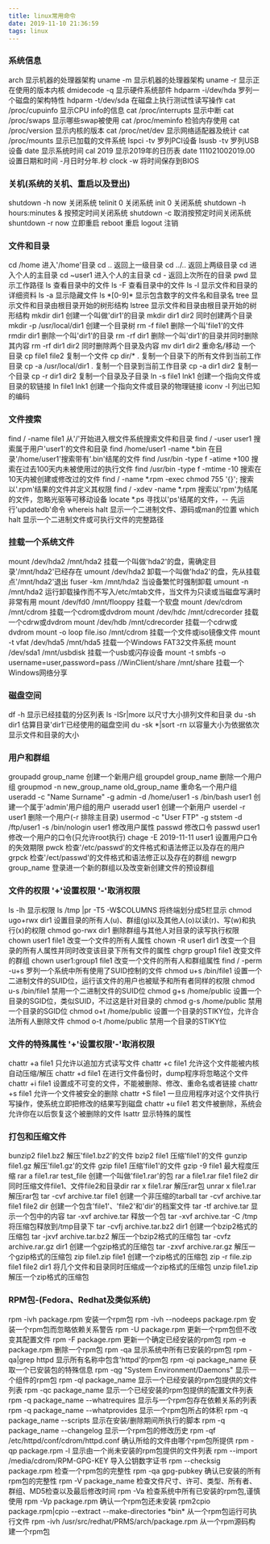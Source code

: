 ```yaml
---
title: linux常用命令
date: 2019-11-10 21:36:59
tags: linux
---
```

### 系统信息
arch 显示机器的处理器架构
uname -m 显示机器的处理器架构
uname -r 显示正在使用的版本内核
dmidecode -q 显示硬件系统部件
hdparm -i/dev/hda 罗列一个磁盘的架构特性
hdparm -t/dev/sda 在磁盘上执行测试性读写操作
cat /proc/cupuinfo 显示CPU info的信息
cat /proc/interrupts 显示中断
cat /proc/swaps 显示哪些swap被使用
cat /proc/meminfo 检验内存使用
cat /proc/version 显示内核的版本
cat /proc/net/dev 显示网络适配器及统计
cat /proc/mounts 显示已加载的文件系统
Ispci -tv 罗列PCI设备
Isusb -tv 罗列USB设备
date 显示系统时间
cal 2019 显示2019年的日历表
date 111021002019.00 设置日期和时间 -月日时分年.秒
clock -w 将时间保存到BIOS
<!-- more -->
### 关机(系统的关机、重启以及登出)
shutdown -h now 关闭系统
telinit 0 关闭系统
init 0 关闭系统
shutdown -h hours:minutes & 按预定时间关闭系统
shutdown -c 取消按预定时间关闭系统
shuntdown -r now 立即重启
reboot 重启
logout 注销

### 文件和目录
cd /home 进入'/home'目录
cd .. 返回上一级目录
cd ../.. 返回上两级目录
cd 进入个人的主目录
cd ~user1 进入个人的主目录
cd - 返回上次所在的目录
pwd 显示工作路径
ls 查看目录中的文件
ls -F 查看目录中的文件
ls -l 显示文件和目录的详细资料
ls -a 显示隐藏文件
ls \*[0-9]\* 显示包含数字的文件名和目录名
tree 显示文件和目录由根目录开始的树形结构
lstree 显示文件和目录由根目录开始的树形结构
mkdir dir1 创建一个叫做'dir1'的目录
mkdir dir1 dir2 同时创建两个目录
mkdir -p /usr/local/dir1 创建一个目录树
rm -f file1 删除一个叫'file1'的文件
rmdir dir1 删除一个叫'dir1'的目录
rm -rf dir1 删除一个叫'dir1'的目录并同时删除其内容
rm -rf dir1 dir2 同时删除两个目录及内容
mv dir1 dir2 重命名/移动 一个目录
cp file1 file2 复制一个文件
cp dir/\* . 复制一个目录下的所有文件到当前工作目录
cp -a /usr/local/dir1 . 复制一个目录到当前工作目录
cp -a dir1 dir2 复制一个目录
cp -r dir1 dir2 复制一个目录及子目录
ln -s file1 lnk1 创建一个指向文件或目录的软链接
ln file1 lnk1 创建一个指向文件或目录的物理链接
iconv -l 列出已知的编码

### 文件搜索
find / -name file1 从'/'开始进入根文件系统搜索文件和目录
find / -user user1 搜索属于用户'user1'的文件和目录
find /home/user1 -name \*.bin  在目录'/home/user1'搜索带有'.bin'结尾的文件
find /usr/bin -type f -atime +100 搜索在过去100天内未被使用过的执行文件
find /usr/bin -type f -mtime -10 搜索在10天内被创建或修改过的文件
find / -name \*.rpm -exec chmod 755 '{}'\; 搜索以'.rpm'结果的文件并定义其权限
find / -xdev -name \*.rpm 搜索以'rpm'为结尾的文件，忽略光驱等可移动设备
locate \*.ps 寻找以'ps'结尾的文件，-- 先运行'updatedb'命令
whereis halt 显示一个二进制文件、源码或man的位置
which halt 显示一个二进制文件或可执行文件的完整路径

### 挂载一个系统文件
mount /dev/hda2 /mnt/hda2 挂载一个叫做'hda2'的盘，需确定目录'/mnt/hda2'已经存在
umount /dev/hda2 卸载一个叫做'hda2'的盘，先从挂载点'/mnt/hda2'退出
fuser -km /mnt/hda2 当设备繁忙时强制卸载
umount -n /mnt/hda2 运行卸载操作而不写入/etc/mtab文件，当文件为只读或当磁盘写满时非常有用
mount /dev/fd0 /mnt/flooppy 挂载一个软盘
mount /dev/cdrom /mnt/cdrom 挂载一个cdrom或dvdrom
mount /dev/hdc /mnt/cdrecorder 挂载一个cdrw或dvdrom
mount /dev/hdb /mnt/cdrecorder 挂载一个cdrw或dvdrom
mount -o loop file.iso /mnt/cdrom 挂载一个文件或iso镜像文件
mount -t vfat /dev/hda5 /mnt/hda5 挂载一个Windows FAT32文件系统
mount /dev/sda1 /mnt/usbdisk 挂载一个usb或闪存设备
mount -t smbfs -o username=user,password=pass //WinClient/share /mnt/share 挂载一个Windows网络分享

### 磁盘空间
df -h 显示已经挂载的分区列表
ls -ISr|more 以尺寸大小排列文件和目录
du -sh dir1 估算目录'dir1'已经使用的磁盘空间
du -sk \*|sort -rn 以容量大小为依据依次显示文件和目录的大小

### 用户和群组
groupadd group_name 创建一个新用户组
groupdel group_name 删除一个用户组
groupmod -n new_group_name old_group_name 重命名一个用户组
useradd -c "Name Surname" -g admin -d /home/user1 -s /bin/bash user1 创建一个属于'admin'用户组的用户
useradd user1 创建一个新用户
userdel -r user1 删除一个用户(-r 排除主目录)
usermod -c "User FTP" -g ststem -d /ftp/user1 -s /bin/nologin user1 修改用户属性
passwd 修改口令
passwd user1 修改一个用户的口令(只允许root执行)
chage -E 2019-11-11 user1 设置用户口令的失效期限
pwck 检查'/etc/passwd'的文件格式和语法修正以及存在的用户
grpck 检查'/ect/passwd'的文件格式和语法修正以及存在的群组
newgrp group_name 登录进一个新的群组以及改变新创建文件的预设群组

### 文件的权限 '+'设置权限 '-'取消权限
ls -lh 显示权限
ls /tmp |pr -T5 -W$COLUMNS 将终端划分成5栏显示
chmod ugo+rwx dir1 设置目录的所有人(u)、群组(g)以及其他人(o)以读(r)、写(w)和执行(x)的权限
chmod go-rwx dir1 删除群组与其他人对目录的读写执行权限
chown user1 file1 改变一个文件的所有人属性
chown -R user1 dir1 改变一个目录的所有人属性并同时改变该目录下所有文件的属性
chgrp group1 file1 改变文件的群组
chown user1:group1 file1 改变一个文件的所有人和群组属性
find / -perm -u+s 罗列一个系统中所有使用了SUID控制的文件
chmod u+s /bin/file1 设置一个二进制文件的SUID位，运行该文件的用户也被赋予和所有者同样的权限
chmod u-s /bin/file1 禁用一个二进制文件的SUID位
chmod g+s /home/public 设置一个目录的SGID位，类似SUID，不过这是针对目录的
chmod g-s /home/public 禁用一个目录的SGID位
chmod o+t /home/public 设置一个目录的STIKY位，允许合法所有人删除文件
chmod o-t /home/public 禁用一个目录的STIKY位

### 文件的特殊属性 '+'设置权限'-'取消权限
chattr +a file1 只允许以追加方式读写文件
chattr +c file1 允许这个文件能被内核自动压缩/解压
chattr +d file1 在进行文件备份时，dump程序将忽略这个文件
chattr +i file1 设置成不可变的文件，不能被删除、修改、重命名或者链接
chattr +s file1 允许一个文件被安全的删除
chattr +S file1 一旦应用程序对这个文件执行写操作，使系统立即把修改的结果写到磁盘
chattr +u file1 若文件被删除，系统会允许你在以后恢复这个被删除的文件
lsattr 显示特殊的属性

### 打包和压缩文件
bunzip2 file1.bz2 解压'file1.bz2'的文件
bzip2 file1 压缩'file1'的文件
gunzip file1.gz 解压'file1.gz'的文件
gzip file1 压缩'file1'的文件
gzip -9 file1 最大程度压缩
rar a file1.rar test_file 创建一个叫做'file1.rar'的包
rar a file1.rar file1 file2 dir 同时压缩文件file1、文件file2和目录dir
rar x file1.rar 解压rar包
unrar x file1.rar 解压rar包
tar -cvf archive.tar file1 创建一个非压缩的tarball
tar -cvf archive.tar file1 file2 dir 创建一个包含'file1'、'file2'和'dir'的档案文件
tar -tf archive.tar 显示一个包中的内容
tar -xvf archive.tar 释放一个包
tar -xvf archive.tar -C /tmp 将压缩包释放到/tmp目录下
tar -cvfj archive.tar.bz2 dir1 创建一个bzip2格式的压缩包
tar -jxvf archive.tar.bz2 解压一个bzip2格式的压缩包
tar -cvfz archive.rar.gz dir1 创建一个gzip格式的压缩包
tar -zxvf archive.rar.gz 解压一个gzip格式的压缩包
zip file1.zip file1 创建一个zip格式的压缩包
zip -r file.zip file1 file2 dir1 将几个文件和目录同时压缩成一个zip格式的压缩包
unzip file1.zip 解压一个zip格式的压缩包

### RPM包-(Fedora、Redhat及类似系统)
rpm -ivh package.rpm 安装一个rpm包
rpm -ivh \-\-nodeeps package.rpm 安装一个rpm包而忽略依赖关系警告
rpm -U package.rpm 更新一个rpm包但不改变其配置文件
rpm -F package.rpm 更新一个确定已经安装的rpm包
rpm -e package.rpm 删除一个rpm包
rpm -qa 显示系统中所有已安装的rpm包
rpm -qa|grep httpd 显示所有名称中包含'httpd'的rpm包
rpm -qi package_name 获取一个已安装包的特殊信息
rpm -qg "System Environment/Daemons" 显示一个组件的rpm包
rpm -ql package_name 显示一个已经安装的rpm包提供的文件列表
rpm -qc package_name 显示一个已经安装的rpm包提供的配置文件列表
rpm -q package_name \-\-whatrequires 显示与一个rpm包存在依赖关系的列表
rpm -q package_name \-\-whatprovides 显示一个rpm包所占的体积
rpm -q package_name \-\-scripts 显示在安装/删除期间所执行的脚本
rpm -q package_name \-\-changelog 显示一个rpm包的修改历史
rpm -qf /etc/httpd/conf/cdrom/httpd.conf 确认所给的文件由哪个rpm包所提供
rpm -qp package.rpm -l 显示由一个尚未安装的rpm包提供的文件列表
rpm \-\-import /media/cdrom/RPM-GPG-KEY 导入公钥数字证书
rpm \-\-checksig package.rpm 检查一个rpm包的完整性
rpm -qa gpg-pubkey 确认已安装的所有rpm包的完整性
rpm -V package_name 检查文件尺寸、许可、类型、所有者、群组、MD5检查以及最后修改时间
rpm -Va 检查系统中所有已安装的rpm包,谨慎使用
rpm -Vp package.rpm 确认一个rpm包还未安装
rpm2cpio package.rpm|cpio \-\-extract \-\-make-directories \*bin\* 从一个rpm包运行可执行文件
rpm -ivh /usr/src/redhat/PRMS/arch/package.rpm 从一个rpm源码构建一个rpm包
